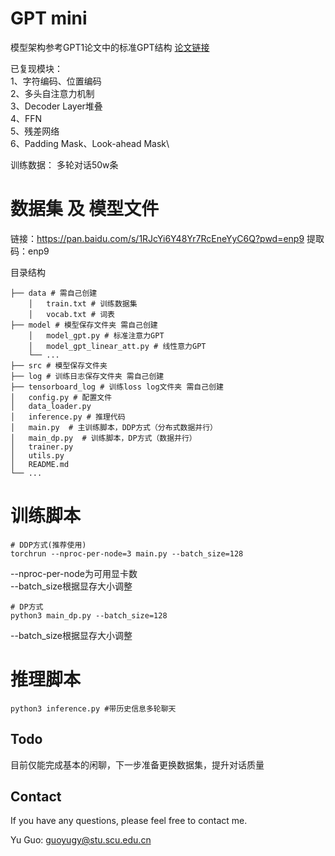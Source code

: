 # GPT mini
模型架构参考GPT1论文中的标准GPT结构 [论文链接](https://hayate-lab.com/wp-content/uploads/2023/05/43372bfa750340059ad87ac8e538c53b.pdf)

已复现模块： \
1、字符编码、位置编码\
2、多头自注意力机制\
3、Decoder Layer堆叠\
4、FFN\
5、残差网络\
6、Padding Mask、Look-ahead Mask\

训练数据：
多轮对话50w条
# 数据集 及 模型文件
链接：https://pan.baidu.com/s/1RJcYi6Y48Yr7RcEneYyC6Q?pwd=enp9
提取码：enp9

目录结构
```
├── data # 需自己创建
    │   train.txt # 训练数据集
    │   vocab.txt # 词表
├── model # 模型保存文件夹 需自己创建
    │   model_gpt.py # 标准注意力GPT
    │   model_gpt_linear_att.py # 线性意力GPT
    └── ...
├── src # 模型保存文件夹
├── log # 训练日志保存文件夹 需自己创建
├── tensorboard_log # 训练loss log文件夹 需自己创建
│   config.py # 配置文件
│   data_loader.py 
│   inference.py # 推理代码
│   main.py  # 主训练脚本，DDP方式（分布式数据并行）
│   main_dp.py  # 训练脚本，DP方式（数据并行）
│   trainer.py
│   utils.py  
│   README.md 
└── ...

```

# 训练脚本
```shell 
# DDP方式(推荐使用)
torchrun --nproc-per-node=3 main.py --batch_size=128
```
--nproc-per-node为可用显卡数 \
--batch_size根据显存大小调整

```shell 
# DP方式
python3 main_dp.py --batch_size=128
```
--batch_size根据显存大小调整

# 推理脚本
```shell 
python3 inference.py #带历史信息多轮聊天
```

## Todo
目前仅能完成基本的闲聊，下一步准备更换数据集，提升对话质量

## Contact

If you have any questions, please feel free to contact me. 

Yu Guo: [guoyugy@stu.scu.edu.cn](guoyugy@stu.scu.edu.cn)
